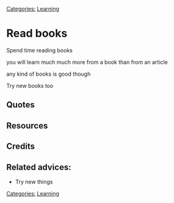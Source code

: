 [Categories:](../Categories/index.md) [Learning](../Categories/Learning.md)
# Read books

Spend time reading books

you will learn much much more from a book than from an article

any kind of books is good though

Try new books too


## Quotes

## Resources

## Credits

## Related advices:

- Try new things

[Categories:](../Categories/index.md) [Learning](../Categories/Learning.md)